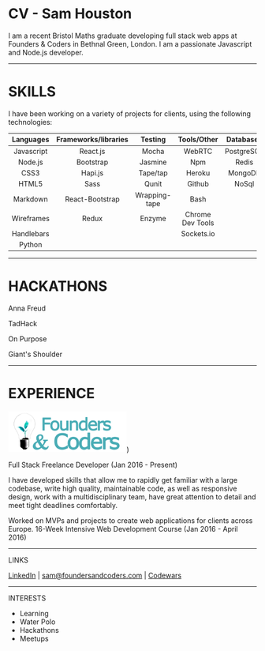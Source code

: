 
# CV - Sam Houston
I am a recent Bristol Maths graduate developing full stack web apps at Founders & Coders in Bethnal Green, London.
I am a passionate Javascript and Node.js developer.
*****************************************************
# SKILLS

I have been working on a variety of projects for clients, using the following technologies:


|Languages   |Frameworks/libraries   |Testing | Tools/Other |Databases  |
|:----------:|:---------------------:|:------:|:-----------:|:---------:|
| Javascript |React.js               |Mocha   | WebRTC |PostgreSQL  
| Node.js    | Bootstrap             |Jasmine | Npm    |Redis
| CSS3       | Hapi.js               |Tape/tap| Heroku |MongoDB
| HTML5      | Sass                  |Qunit   | Github | NoSql
| Markdown   | React-Bootstrap       |Wrapping-tape   | Bash
| Wireframes |  Redux                |Enzyme         |Chrome Dev Tools|
| Handlebars |                    |  | Sockets.io               |
| Python

****************************************************************************
# HACKATHONS

Anna Freud

TadHack

On Purpose

Giant's Shoulder

************************************************************************
# EXPERIENCE

[<img src="https://github.com/Neats29/CV/blob/master/experience/fac.png" width="240">](http://www.foundersandcoders.com/))

Full Stack Freelance Developer (Jan 2016 - Present)

I have developed skills that allow me to rapidly get familiar with a large codebase, write high quality, maintainable code, as well as responsive design, work with a multidisciplinary team, have great attention to detail and meet tight deadlines comfortably.

Worked on MVPs and projects to create web applications for clients across Europe.
16-Week Intensive Web Development Course (Jan 2016 - April 2016)

*********************************************

LINKS

[LinkedIn](https://www.linkedin.com/in/sam-houston-b8282b109?trk=nav_responsive_tab_profile_pic) | <sam@foundersandcoders.com> | [Codewars](http://www.codewars.com/users/shouston3)

******************************************************************
INTERESTS

* Learning
* Water Polo
* Hackathons
* Meetups
